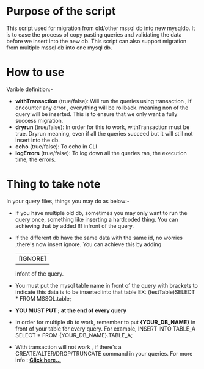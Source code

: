 # Purpose of the script
This script used for migration from old/other mssql db into new mysqldb. It is to ease the process of copy pasting queries and validating the data before we insert into the new db. This script can also support migration from multiple mssql db into one mysql db.

# How to use
Varible definition:-
* **withTransaction** (true/false): Will run the queries using transaction , if encounter any error , everything will be rollback. meaning non of the query will be inserted. This is to ensure that we only want a fully success migration.
* **dryrun** (true/false): In order for this to work, withTransaction must be true. Dryrun meaning, even if all the queries succeed but it will still not insert into the db.
* **echo** (true/false): To echo in CLI 
* **logErrors** (true/false): To log down all the queries ran, the execution time, the errors.

# Thing to take note
In your query files, things you may do as below:-
* If you have multiple old db, sometimes you may only want to run the query once, something like inserting a hardcoded thing. You can achieving that by added !!! infront of the query.
* If the different db have the same data with the same id, no worries ,there's now insert ignore. You can achieve this by adding <table><tr><td>[IGNORE]</td></tr></table>infont of the query.
* You must put the mysql table name in front of the query with brackets to indicate this data is to be inserted into that table EX: (testTable)SELECT * FROM MSSQL.table;

* **YOU MUST PUT ; at the end of every query**

* In order for multiple db to work, remember to put **{YOUR_DB_NAME}** in front of your table for every query. For example, INSERT INTO TABLE_A SELECT * FROM {YOUR_DB_NAME}.TABLE_A;

* With transaction will not work , if there's a CREATE/ALTER/DROP/TRUNCATE command in your queries. For more info : <a href="https://dev.mysql.com/doc/refman/8.0/en/cannot-roll-back.html#:~:text=Some%20statements%20cannot%20be%20rolled,alter%20tables%20or%20stored%20routines." target="_blank">__Click here...__</a>
